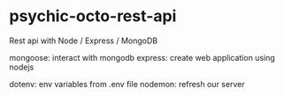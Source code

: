 # psychic-octo-rest-api

Rest api with Node / Express / MongoDB

mongoose: interact with mongodb
express: create web application using nodejs

dotenv: env variables from .env file
nodemon: refresh our server
